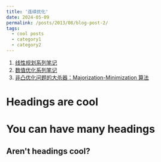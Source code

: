 ```yaml
---
title: '连续优化'
date: 2024-05-09
permalink: /posts/2013/08/blog-post-2/
tags:
  - cool posts
  - category1
  - category2
---
```


1. [线性规划系列笔记](https://zhuanlan.zhihu.com/p/509030805)
2. [数值优化系列笔记](https://zhuanlan.zhihu.com/p/534485974)
3. [非凸优化问题的大杀器：Majorization-Minimization 算法](https://zhuanlan.zhihu.com/p/642700446)

Headings are cool
======

You can have many headings
======

Aren't headings cool?
------
